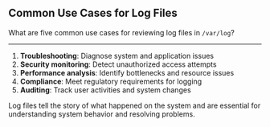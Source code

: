 ## Common Use Cases for Log Files

What are five common use cases for reviewing log files in `/var/log`?

---

1. **Troubleshooting**: Diagnose system and application issues
2. **Security monitoring**: Detect unauthorized access attempts
3. **Performance analysis**: Identify bottlenecks and resource issues
4. **Compliance**: Meet regulatory requirements for logging
5. **Auditing**: Track user activities and system changes

Log files tell the story of what happened on the system and are essential for understanding system behavior and resolving problems.

